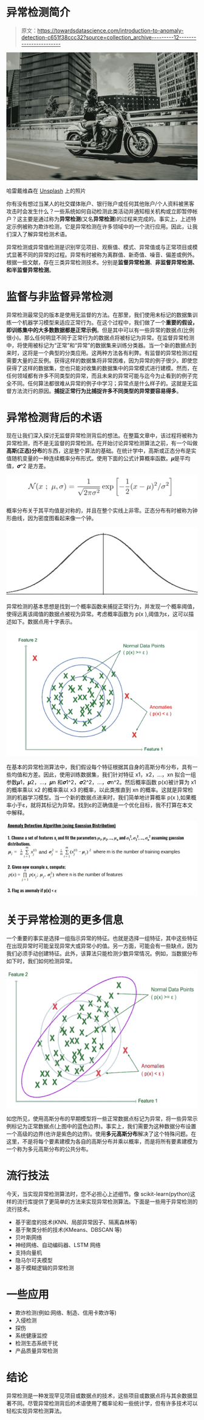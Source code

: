 # 异常检测简介

> 原文：<https://towardsdatascience.com/introduction-to-anomaly-detection-c651f38ccc32?source=collection_archive---------12----------------------->

![](img/529d77633d4c7801453bc6f44891df75.png)

哈雷戴维森在 [Unsplash](https://unsplash.com/?utm_source=unsplash&utm_medium=referral&utm_content=creditCopyText) 上的照片

你有没有想过当某人的社交媒体账户、银行账户或任何其他账户/个人资料被黑客攻击时会发生什么？一些系统如何自动检测此类活动并通知相关机构或立即暂停帐户？这主要是通过称为**异常检测**(又名**异常检测**)的过程来完成的。事实上，上述特定示例被称为欺诈检测，它是异常检测在许多领域中的一个流行应用。因此，让我们深入了解异常检测术语。

异常检测或异常值检测是识别罕见项目、观察值、模式、异常值或与正常项目或模式显著不同的异常的过程。异常有时被称为离群值、新奇值、噪音、偏差或例外。根据一些文献，存在三类异常检测技术。分别是**监督异常检测**、**非监督异常检测、**和**半监督异常检测**。

# **监督与非监督异常检测**

异常检测最常见的版本是使用无监督的方法。在那里，我们使用未标记的数据集训练一个机器学习模型来适应正常行为。在这个过程中，我们做了一个**重要的假设，即训练集中的大多数数据都是正常示例**。但是其中可以有一些异常的数据点(比例很小)。那么任何明显不同于正常行为的数据点将被标记为异常。在监督异常检测中，将使用被标记为“正常”和“异常”的数据集来训练分类器。当一个新的数据点到来时，这将是一个典型的分类应用。这两种方法各有利弊。有监督的异常检测过程需要大量的正反例。获得这样的数据集将非常困难，因为异常的例子很少。即使您获得了这样的数据集，您也只能对收集的数据集中的异常模式进行建模。然而，在任何领域都有许多不同类型的异常，而且未来的异常可能与迄今为止看到的例子完全不同。任何算法都很难从异常的例子中学习；异常点是什么样子的。这就是无监督方法流行的原因。**捕捉正常行为比捕捉许多不同类型的异常要容易得多**。

# **异常检测背后的术语**

现在让我们深入探讨无监督异常检测背后的想法。在整篇文章中，该过程将被称为异常检测，而不是无监督的异常检测。在开始讨论异常检测算法之前，有一个叫做**高斯(正态)分布**的东西，这是整个算法的基础。在统计学中，高斯或正态分布是实值随机变量的一种连续概率分布形式。使用下面的公式计算概率函数。𝝁是平均值，𝝈^2 是方差。

![](img/37cd06bc953bbc401ac6b33dc350aa6d.png)

概率分布关于其平均值是对称的，并且在整个实线上非零。正态分布有时被称为钟形曲线，因为密度图看起来像一个钟。

![](img/ee948aca8c9b85fcfcec6e9f9765de1d.png)

异常检测的基本思想是找到一个概率函数来捕捉正常行为，并发现一个概率阈值，使得远离该阈值的数据点被视为异常。考虑概率函数为 p(x ),阈值为ε，这可以描述如下。数据点用十字表示。

![](img/85f317f87993cba680a31675d1b91760.png)

在基本的异常检测算法中，我们假设每个特征根据其自身的高斯分布分布，具有一些均值和方差。因此，使用训练数据集，我们针对特征 x1，x2，…，xn 拟合一组参数𝝁1，𝝁2，…，𝝁n 和𝝈1^2，𝝈2^2，…，𝝈n^2。然后概率函数 p(x)被计算为 x1 的概率乘以 x2 的概率乘以 x3 的概率，以此类推直到 xn 的概率。这就是异常检测的机器学习模型。当一个新的数据点进来时，我们简单地计算概率 p(x ),如果概率小于ε，就将其标记为异常。找到ε的正确值是一个优化目标，我不打算在本文中解释。

![](img/379b5c865432a52758f822eef6f09277.png)

# **关于异常检测的更多信息**

一个重要的事实是选择一组指示异常的特征。也就是选择一组特征，其中这些特征在出现异常时可能呈现异常大或异常小的值。另一方面，可能会有一些缺点，因为我们必须手动创建特征。此外，该算法只能检测少数异常情况。例如，当数据分布如下时，我们如何检测异常。

![](img/15d15b5c21ad77cb09e5c8199d980e88.png)

如您所见，使用高斯分布的早期模型将一些正常数据点标记为异常，将一些异常示例标记为正常数据点(上图中的蓝色边界)。事实上，我们需要为这种数据分布设置一个高级的边界(也许是紫色的边界)。使用**多元高斯分布**解决了这个特殊问题。在这里，不是将每个要素建模为各自的高斯分布并乘以概率，而是将所有要素建模为一个称为多元高斯分布的公共分布。

# **流行技法**

今天，当实现异常检测算法时，您不必担心上述细节。像 scikit-learn(python)这样的流行库提供了更简单的方法来实现异常检测算法。下面是一些用于异常检测的流行技术。

*   基于密度的技术(KNN、局部异常因子、隔离森林等)
*   基于聚类分析的技术(KMeans、DBSCAN 等)
*   贝叶斯网络
*   神经网络、自动编码器、LSTM 网络
*   支持向量机
*   隐马尔可夫模型
*   基于模糊逻辑的异常检测

# 一些应用

*   欺诈检测(例如:网络、制造、信用卡欺诈等)
*   入侵检测
*   探伤
*   系统健康监控
*   检测生态系统干扰
*   产品质量异常检测

# **结论**

异常检测是一种发现罕见项目或数据点的技术，这些项目或数据点将与其余数据显著不同。尽管异常检测背后的术语使用了概率论和一些统计学，但有许多技术可以轻松实现异常检测算法。